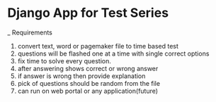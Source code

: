 # Django App for Test Series

_ Requirements
1. convert text, word or pagemaker file to time based test
2. questions will be flashed one at a time with single correct options
3. fix time to solve every question.
4. after answering shows correct or wrong answer
5. if answer is wrong then provide explanation
6. pick of questions should be random from the file
7. can run on web portal or any application(future)
